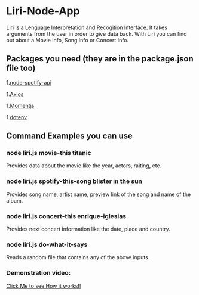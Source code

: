 # Liri-Node-App

Liri is a Lenguage Interpretation and Recogition Interface. It takes arguments from the user in order to give data back. With Liri you can find out about a Movie Info, Song Info or Concert Info.

## Packages you need (they are in the package.json file too)
1.[node-spotify-api](https://www.npmjs.com/package/node-spotify-api)

1.[Axios](https://www.npmjs.com/package/axios) 

1.[Momentjs](https://www.npmjs.com/package/moment) 

1.[dotenv](https://www.npmjs.com/package/dotenv) 

## Command Examples you can use

### node liri.js movie-this titanic
Provides data about the movie like the year, actors, raiting, etc.

### node liri.js spotify-this-song blister in the sun
Provides song name, artist name, preview link of the song and name of the album.

### node liri.js concert-this enrique-iglesias
Provides next concert information like the date, place and country.

### node liri.js do-what-it-says
Reads a random file that contains any of the above inputs.


### Demonstration video:

[Click Me to see How it works!!](https://drive.google.com/file/d/1RYNv0XRn1NOXi9H2whl0kpfyLuidf8o0/view)
